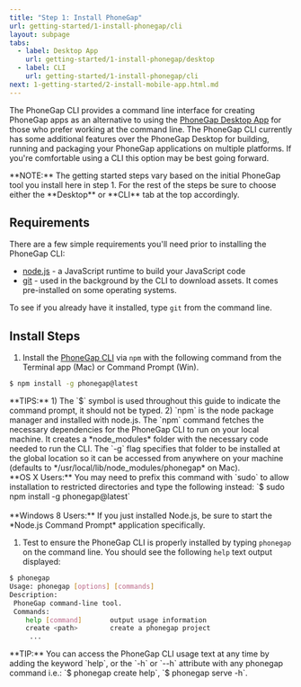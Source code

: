 ```yaml
---
title: "Step 1: Install PhoneGap"
url: getting-started/1-install-phonegap/cli
layout: subpage
tabs:
  - label: Desktop App
    url: getting-started/1-install-phonegap/desktop
  - label: CLI
    url: getting-started/1-install-phonegap/cli
next: 1-getting-started/2-install-mobile-app.html.md
---
```


The PhoneGap CLI provides a command line interface for creating PhoneGap apps as an alternative to using the [PhoneGap Desktop App](/getting-started/1-install-phonegap/desktop) for those who prefer working at the command line. The PhoneGap CLI currently has some additional features over the PhoneGap Desktop for building, running and packaging your PhoneGap applications on multiple platforms. If you're comfortable using a CLI this option may be best going forward.

<div class="alert--info">**NOTE:** The getting started steps vary based on the initial PhoneGap tool you install here in step 1. For the rest of the steps be sure to choose either the **Desktop** or **CLI** tab at the top accordingly.</div>

## Requirements

There are a few simple requirements you'll need prior to installing the PhoneGap CLI:

- [node.js](https://nodejs.org/) - a JavaScript runtime to build your JavaScript code
- [git](http://git-scm.com) - used in the background by the CLI to download assets. It comes pre-installed on some operating systems.

To see if you already have it installed, type `git` from the command line.

## Install Steps

1. Install the [PhoneGap CLI](https://www.npmjs.com/package/phonegap) via `npm` with the following command from the Terminal app (Mac) or Command Prompt (Win).

  ```sh
  $ npm install -g phonegap@latest
  ```

  <div class="alert--tip">**TIPS:** 1) The `$` symbol is used throughout this guide to indicate the command prompt, it should not be typed. 2) `npm` is the node package manager and installed with node.js. The `npm` command fetches the  necessary dependencies for the PhoneGap CLI to run on your local machine. It creates a *node_modules* folder with the necessary code needed to run the CLI. The `-g` flag specifies that folder to be installed at the global location so it can be accessed from anywhere on your machine (defaults to */usr/local/lib/node_modules/phonegap* on Mac).</div>

  <div class="alert--warning">**OS X Users:** You may need to prefix this command with `sudo` to allow installation to restricted directories and type the following instead: `$ sudo npm install -g phonegap@latest`<br><br>**Windows 8 Users:** If you just installed Node.js, be sure to start the *Node.js Command Prompt* application specifically.</div>

1. Test to ensure the PhoneGap CLI is properly installed by typing `phonegap` on the command line. You should see the following `help` text output displayed:

  ```sh
  $ phonegap
  Usage: phonegap [options] [commands]
  Description:
   PhoneGap command-line tool.
   Commands:
      help [command]       output usage information
      create <path>        create a phonegap project
       ...
  ```

  <div class="alert--tip">**TIP:** You can access the PhoneGap CLI usage text at any time by adding the keyword `help`, or the `-h` or `--h` attribute with any phonegap command i.e.: `$ phonegap create help`, `$ phonegap serve -h`.</div>
